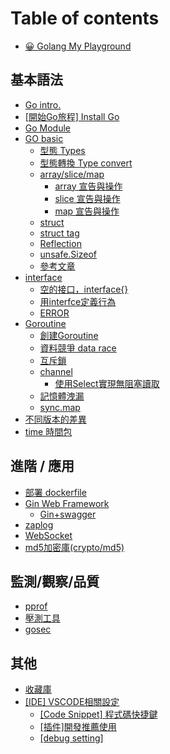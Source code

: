 # Table of contents

* [😀 Golang My Playground](README.md)

## 基本語法

* [Go intro.](ji-ben-yu-fa/go-intro..md)
* [\[開始Go旅程\] Install Go](ji-ben-yu-fa/kai-shi-go-lv-cheng-install-go.md)
* [Go Module](ji-ben-yu-fa/go-module.md)
* [GO basic](ji-ben-yu-fa/go-basic/README.md)
  * [型態 Types](ji-ben-yu-fa/go-basic/xing-tai-types.md)
  * [型態轉換 Type convert](ji-ben-yu-fa/go-basic/xing-tai-zhuan-huan-type-convert.md)
  * [array/slice/map](ji-ben-yu-fa/go-basic/array-slice-map/README.md)
    * [array 宣告與操作](ji-ben-yu-fa/go-basic/array-slice-map/array-xuan-gao-yu-cao-zuo.md)
    * [slice 宣告與操作](ji-ben-yu-fa/go-basic/array-slice-map/slice-xuan-gao-yu-cao-zuo.md)
    * [map 宣告與操作](ji-ben-yu-fa/go-basic/array-slice-map/map-xuan-gao-yu-cao-zuo.md)
  * [struct](ji-ben-yu-fa/go-basic/struct.md)
  * [struct tag](ji-ben-yu-fa/go-basic/struct-tag.md)
  * [Reflection](ji-ben-yu-fa/go-basic/reflection.md)
  * [unsafe.Sizeof](ji-ben-yu-fa/go-basic/unsafe.sizeof.md)
  * [參考文章](ji-ben-yu-fa/go-basic/can-kao-wen-zhang.md)
* [interface](ji-ben-yu-fa/interface/README.md)
  * [空的接口，interface{}](ji-ben-yu-fa/interface/kong-de-jie-kou-interface.md)
  * [用interfce定義行為](ji-ben-yu-fa/interface/yong-interfce-ding-yi-hang-wei.md)
  * [ERROR](ji-ben-yu-fa/interface/error.md)
* [Goroutine](ji-ben-yu-fa/goroutine/README.md)
  * [創建Goroutine](ji-ben-yu-fa/goroutine/chuang-jian-goroutine.md)
  * [資料競爭 data race](ji-ben-yu-fa/goroutine/zi-liao-jing-zheng-data-race.md)
  * [互斥鎖](ji-ben-yu-fa/goroutine/hu-chi-suo.md)
  * [channel](ji-ben-yu-fa/goroutine/channel/README.md)
    * [使用Select實現無阻塞讀取](ji-ben-yu-fa/goroutine/channel/shi-yong-select-shi-xian-wu-zu-sai-du-qu.md)
  * [記憶體洩漏](ji-ben-yu-fa/goroutine/ji-yi-ti-xie-lou.md)
  * [sync.map](ji-ben-yu-fa/goroutine/sync.map.md)
* [不同版本的差異](ji-ben-yu-fa/bu-tong-ban-ben-de-cha-yi.md)
* [time 時間包](ji-ben-yu-fa/time-shi-jian-bao.md)

## 進階 / 應用

* [部署 dockerfile](jin-jie-ying-yong/bu-shu-dockerfile.md)
* [Gin Web Framework](jin-jie-ying-yong/gin-web-framework/README.md)
  * [Gin+swagger](jin-jie-ying-yong/gin-web-framework/gin+swagger.md)
* [zaplog](jin-jie-ying-yong/zaplog.md)
* [WebSocket](jin-jie-ying-yong/websocket.md)
* [md5加密庫(crypto/md5)](jin-jie-ying-yong/md5-jia-mi-ku-cryptomd5.md)

## 監測/觀察/品質

* [pprof](jian-ce-guan-cha-pin-zhi/pprof.md)
* [壓測工具](jian-ce-guan-cha-pin-zhi/ya-ce-gong-ju.md)
* [gosec](jian-ce-guan-cha-pin-zhi/gosec.md)

## 其他

* [收藏庫](qi-ta/shou-cang-ku.md)
* [\[IDE\] VSCODE相關設定](qi-ta/ide-vscode-xiang-guan-she-ding/README.md)
  * [\[Code Snippet\] 程式碼快捷鍵](qi-ta/ide-vscode-xiang-guan-she-ding/code-snippet-cheng-shi-ma-kuai-jie-jian.md)
  * [\[插件\]開發推薦使用](qi-ta/ide-vscode-xiang-guan-she-ding/cha-jian-kai-fa-tui-jian-shi-yong.md)
  * [\[debug setting\]](qi-ta/ide-vscode-xiang-guan-she-ding/debug-setting.md)
